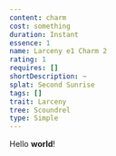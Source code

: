 ```yaml
---
content: charm
cost: something
duration: Instant
essence: 1
name: Larceny e1 Charm 2
rating: 1
requires: []
shortDescription: ~
splat: Second Sunrise
tags: []
trait: Larceny
tree: Scoundrel
type: Simple
---
```


Hello **world**!
